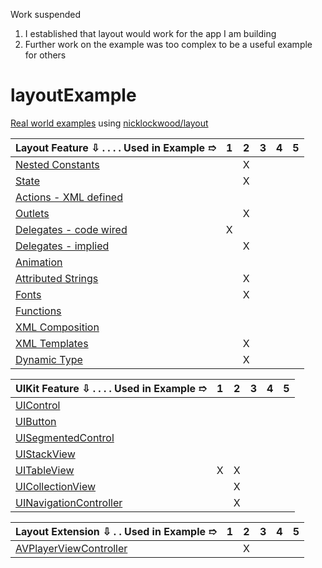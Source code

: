 [l01]: https://github.com/nicklockwood/layout#constants
[l02]: https://github.com/nicklockwood/layout#state
[l03]: https://github.com/nicklockwood/layout#actions
[l04]: https://github.com/nicklockwood/layout#outlets
[l05]: https://github.com/nicklockwood/layout#delegates
[l06]: https://github.com/nicklockwood/layout#animation
[l07]: https://github.com/nicklockwood/layout#attributed-strings
[l08]: https://github.com/nicklockwood/layout#fonts
[l09]: https://github.com/nicklockwood/layout#functions
[l10]: https://github.com/nicklockwood/layout#uicontrol
[l11]: https://github.com/nicklockwood/layout#uibutton
[l12]: https://github.com/nicklockwood/layout#uisegmentedcontrol
[l13]: https://github.com/nicklockwood/layout#uistackview
[l14]: https://github.com/nicklockwood/layout#uitableview
[l15]: https://github.com/nicklockwood/layout#uicollectionview
[l16]: https://github.com/nicklockwood/layout#uinavigationcontroller
[l17]: https://github.com/nicklockwood/layout#composition
[l18]: https://github.com/nicklockwood/layout#templates
[l19]: https://github.com/nicklockwood/layout#macros
[l20]: https://developer.apple.com/videos/play/wwdc2017/245
[l21]: https://github.com/nicklockwood/layout#uinavigationcontroller
[l22]: https://developer.apple.com/documentation/avkit/avplayerviewcontroller
[l23]: https://github.com/chh51/layoutExample/wiki
[l24]: https://github.com/nicklockwood/layout

Work suspended 
1) I established that layout would work for the app I am building
2) Further work on the example was too complex to be a useful example for others

# layoutExample
[Real world examples][l23] using [nicklockwood/layout][l24]

| Layout Feature ⇩ . . . . Used in Example ➱|  1   |  2  |  3  |  4  |  5  |
|:------------------------------------------|:----:|:---:|:---:|:---:|:---:|
|[Nested Constants][l01]                    |      |  X  |     |     |     |
|[State][l02]                               |      |  X  |     |     |     |
|[Actions - XML defined][l03]               |      |     |     |     |     |
|[Outlets][l04]                             |      |  X  |     |     |     |
|[Delegates - code wired][l05]              |  X   |     |     |     |     |
|[Delegates - implied][l05]                 |      |  X  |     |     |     |
|[Animation][l06]                           |      |     |     |     |     |
|[Attributed Strings][l07]                  |      |  X  |     |     |     |
|[Fonts][l08]                               |      |  X  |     |     |     |
|[Functions][l09]                           |      |     |     |     |     |
|[XML Composition][l17]                     |      |     |     |     |     |
|[XML Templates][l18]                       |      |  X  |     |     |     |
|[Dynamic Type][l20]                        |      |  X  |     |     |     |

| UIKit Feature ⇩ . . . . Used in Example ➱ |  1   |  2  |  3  |  4  |  5  |
|:------------------------------------------|:----:|:---:|:---:|:---:|:---:|
|[UIControl][l10]                           |      |     |     |     |     |
|[UIButton][l11]                            |      |     |     |     |     |
|[UISegmentedControl][l12]                  |      |     |     |     |     |
|[UIStackView][l13]                         |      |     |     |     |     |
|[UITableView][l14]                         |  X   |  X  |     |     |     |
|[UICollectionView][l15]                    |      |  X  |     |     |     |
|[UINavigationController][l21]              |      |  X  |     |     |     |

| Layout Extension ⇩ .  . Used in Example ➱ |  1   |  2  |  3  |  4  |  5  |
|:------------------------------------------|:----:|:---:|:---:|:---:|:---:|
|[AVPlayerViewController][l22]              |      |  X  |     |     |     |

